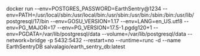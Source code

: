 docker run --env=POSTGRES_PASSWORD=EarthSentry@1234 --env=PATH=/usr/local/sbin:/usr/local/bin:/usr/sbin:/usr/bin:/sbin:/bin:/usr/lib/postgresql/17/bin --env=GOSU_VERSION=1.17 --env=LANG=en_US.utf8 --env=PG_MAJOR=17 --env=PG_VERSION=17.5-1.pgdg120+1 --env=PGDATA=/var/lib/postgresql/data --volume=/var/lib/postgresql/data --network=bridge -p 5432:5432 --restart=no --runtime=runc -d --name EarthSentryDB salvalagio/earth_sentry_db:latest